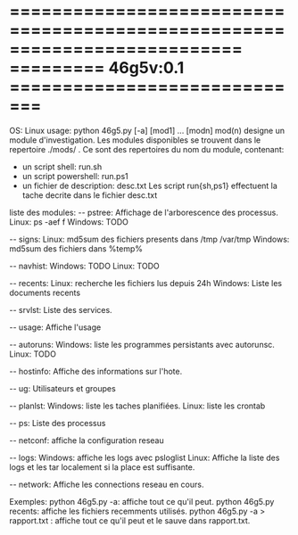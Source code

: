 
==========================================================================
=========                46g5v:0.1           =============================
==========================================================================
    
OS: Linux
usage:
 python 46g5.py [-a] [mod1]  ... [modn]
   mod(n) designe un module d'investigation.
 Les modules disponibles se trouvent dans le repertoire ./mods/ .
 Ce sont des repertoires du nom du module, contenant:
  - un script shell:           run.sh
  - un script powershell:      run.ps1
  - un fichier de description: desc.txt
  Les script run{sh,ps1} effectuent la tache decrite dans le fichier desc.txt 

liste des modules:
-- pstree:
Affichage de l'arborescence des processus.
Linux: ps -aef f
Windows: TODO

-- signs:
Linux: md5sum des fichiers presents dans /tmp /var/tmp
Windows: md5sum des fichiers dans %temp%

-- navhist:
Windows: TODO
Linux: TODO

-- recents:
Linux: recherche les fichiers lus depuis 24h
Windows: Liste les documents recents

-- srvlst:
Liste des services.

-- usage:
Affiche l'usage

-- autoruns:
Windows: liste les programmes persistants avec autorunsc.
Linux: TODO

-- hostinfo:
Affiche des informations sur l'hote.

-- ug:
Utilisateurs et groupes

-- planlst:
Windows: liste les taches planifiées.
Linux: liste les crontab

-- ps:
Liste des processus

-- netconf:
affiche la configuration reseau

-- logs:
Windows: affiche les logs avec psloglist
Linux: Affiche la liste des logs et les tar localement si la place est suffisante.

-- network:
Affiche les connections reseau en cours.

 Exemples:
python 46g5.py -a: affiche tout ce qu'il peut.
python 46g5.py recents: affiche les fichiers recemments utilisés.
python 46g5.py -a > rapport.txt : affiche tout ce qu'il peut et le sauve dans rapport.txt.

